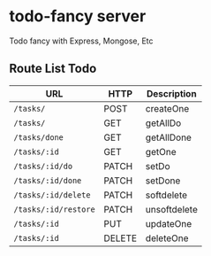 # todo-fancy server
Todo fancy with Express, Mongose, Etc

## Route List Todo

URL | HTTP | Description
----|-----|-------
`/tasks/` |POST | createOne 
`/tasks/` |GET | getAllDo 
`/tasks/done` |GET | getAllDone 
`/tasks/:id` |GET | getOne 
`/tasks/:id/do` |PATCH | setDo 
`/tasks/:id/done` |PATCH | setDone 
`/tasks/:id/delete` |PATCH | softdelete 
`/tasks/:id/restore` |PATCH | unsoftdelete 
`/tasks/:id` |PUT | updateOne 
`/tasks/:id` |DELETE | deleteOne 
